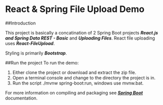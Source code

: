 # React & Spring File Upload Demo

##Introduction

This project is basically a concatination of 2 Spring Boot projects 
**_React.js and Spring Data REST - Basic_** and **_Uploading Files_**.
React file uploading uses **_React-FileUpload_**.

Styling is primarily **_Bootstrap_**.

##Run the project
To run the demo:  
1. Either clone the project or download and extract the zip file.  
2. Open a terminal console and change to the directory the project is in.  
3. Run the script ./mvnw spring-boot:run, windows use mvnw.bat.  

For more information on compiling and packaging see [**_Spring Boot_**](https://spring.io/ "Spring Boot Home Page") 
documentation.
